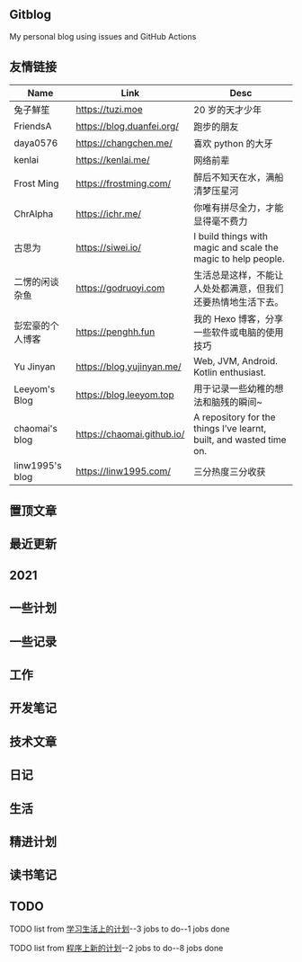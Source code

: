 ## Gitblog
My personal blog using issues and GitHub Actions
## 友情链接
| Name | Link | Desc | 
 | ---- | ---- | ---- |
| 兔子鮮笙 | https://tuzi.moe | 20 岁的天才少年 |
| FriendsA | https://blog.duanfei.org/ | 跑步的朋友 |
| daya0576 | https://changchen.me/ | 喜欢 python 的大牙 |
| kenlai | https://kenlai.me/ | 网络前辈 |
| Frost Ming | https://frostming.com/ | 醉后不知天在水，满船清梦压星河 |
| ChrAlpha | https://ichr.me/ | 你唯有拼尽全力，才能显得毫不费力 |
| 古思为 | https://siwei.io/ | I build things with magic and scale the magic to help people. |
| 二愣的闲谈杂鱼 | https://godruoyi.com | 生活总是这样，不能让人处处都满意，但我们还要热情地生活下去。 |
| 彭宏豪的个人博客 | https://penghh.fun | 我的 Hexo 博客，分享一些软件或电脑的使用技巧 |
| Yu Jinyan | https://blog.yujinyan.me/ | Web, JVM, Android. Kotlin enthusiast. |
| Leeyom's Blog | https://blog.leeyom.top | 用于记录一些幼稚的想法和脑残的瞬间~ |
| chaomai's blog | https://chaomai.github.io/ | A repository for the things I’ve learnt, built, and wasted time on. |
| linw1995's blog | https://linw1995.com/ | 三分热度三分收获 |
## 置顶文章

## 最近更新

## 2021

## 一些计划

## 一些记录

## 工作

## 开发笔记

## 技术文章

## 日记

## 生活

## 精进计划

## 读书笔记

## TODO
TODO list from [学习生活上的计划](https://github.com/yihong0618/gitblog/issues/181)--3 jobs to do--1 jobs done


TODO list from [程序上新的计划](https://github.com/yihong0618/gitblog/issues/180)--2 jobs to do--8 jobs done


